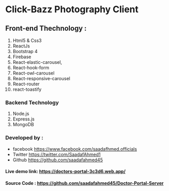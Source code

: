 # Click-Bazz Photography Client 



## Front-end Thechnology :

1. Html5 & Css3 
2. ReactJs
3. Bootstrap 4
4. Firebase
5. React-elastic-carousel,
6. React-hook-form
7. React-owl-carousel
8. React-responsive-carousel
9. React-router
10. react-toastify

### Backend Technology
1. Node.js
2. Express.js
3. MongoDB


### Developed by :
 * facebook
 https://www.facebook.com/saadafhmed.officials
 * Twitter
 https://twitter.com/SaadafAhmed1
 * Github
 https://github.com/saadafahmed45

 #### Live demo link:  https://doctors-portal-3c3d6.web.app/

 
 #### Source Code : https://github.com/saadafahmed45/Doctor-Portal-Server
